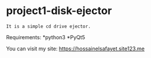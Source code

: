 # project1-disk-ejector

    It is a simple cd drive ejector.

Requirements:
  *python3
  *PyQt5
  
You can visit my site:
https://hossainelsafayet.site123.me
